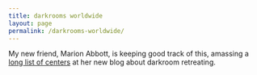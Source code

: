 ```yaml
---
title: darkrooms worldwide
layout: page
permalink: /darkrooms-worldwide/
---
```


<!--
[Guatemala](http://dark-retreats.com): Kaivalya. I built the first darkroom in San Marcos, ran it, sold it. It got sold yet again to these folks. They remodeled. They then built their own facility and moved out of the one I built. They seem cool and reliable. Fairly cheap.

[Mexico](http://hridaya-yoga.com): Hridaya. A friend is retreating there now; write me for report. Cheap.

[Thailand1](www.universal-tao.com/dark_room): Tao Garden, Mantak Chia's place. Hygienic retreats not supported, just Taoist ones. I include it because Chia let a lot of us know about darkness. And I have heard good things about Chia and the place. Medium price.

[Thailand2](www.phanganearthworks.com/darkroom.html): Phangan. From reports, this place seriously needs a ventilation upgrade. Owners were cool and friendly in emails. Cheap.

[Italy](http://www.darkroom432hz.net/2014): Darkroom 432Hz. High tech (interesting idea behind it) but gourmet and with shared spaces, so unhygienic and expensive. Maybe they would support a hygienic retreat. I don't know them.

[Slovakia](http://www.zivica.sk/sk/vzdelavacie-centrum/ustranie-v-tme): Zivica. Seems ok. Friendly, serious people. Medium price.

[Sweden](http://www.lyfjabergt.es/welcome/home): Lyfjabergt. Seems ok. Friendly guy. Medium-high price.

-->
My new friend, Marion Abbott, is keeping good track of this, amassing a [long list of centers](http://darknessretreats.wordpress.com) at her new blog about darkroom retreating.
